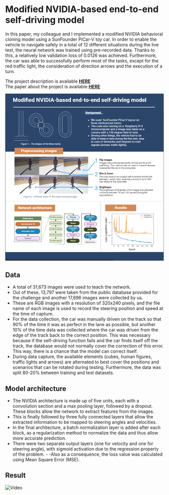 # **Modified NVIDIA-based end-to-end self-driving model**

In this paper, my colleague and I implemented a modified NVIDIA behavioral cloning model using a SunFounder PiCar-V toy car. In order to enable the vehicle to navigate safely in a total of 12 different situations during the live test, the neural network was trained using pre-recorded data. Thanks to this, a relatively low validation loss of 0.0126 was achieved. Furthermore, the car was able to successfully perform most of the tasks, except for the red traffic light, the consideration of direction arrows and the execution of a turn. 

The project description is available **[HERE](https://github.com/nyirobalazs/self-driving-car/blob/main/assets/MLiS_Project_2022.pdf)**
<br>
The paper about the project is available **[HERE](https://github.com/nyirobalazs/self-driving-car/blob/main/Modified_NVIDIA_based_end_to_end_self_driving_model.pdf)**

[![Self driving](./assets/self-drive-poster%20(1).jpg)]()

## Data 

- A total of 31,673 images were used to teach the network. 
- Out of these, 13,797 were taken from the public database provided for the challenge and another 17,896 images were collected by us.
- These are RGB images with a resolution of 320x240 pixels, and the file name of each image is used to record the steering position and speed at the time of capture. 
- For the data collection, the car was manually driven on the track so that 90% of the time it was as perfect in the lane as possible, but another 10% of the time data was collected where the car was driven from the edge of the track back to the correct position. This was necessary because if the self-driving function fails and the car finds itself off the track, the database would not normally cover the correction of this error. This way, there is a chance that the model can correct itself. 
- During data capture, the available elements (cubes, human figures, traffic lights and arrows) are alternated to best cover the positions and scenarios that can be rotated during testing. Furthermore, the data was split 80-20% between training and test datasets. 

## Model architecture

- The NVIDIA architecture is made up of five units, each with a convolution section and a max pooling layer, followed by a dropout. These blocks allow the network to extract features from the images. 
- This is finally followed by three fully connected layers that allow the extracted information to be mapped to steering angles and velocities. 
- In the final architecture, a batch normalization layer is added after each block, as a regularization method to normalize the data and thus allow more accurate prediction. 
- There were two separate output layers (one for velocity and one for steering angle), with sigmoid activation due to the regression property of the problem. - -Also as a consequence, the loss value was calculated using Mean Square Error (MSE).

## Result

![Video](https://github.com/nyirobalazs/self-driving-car/blob/main/assets/self_driving.gif)
